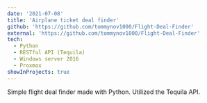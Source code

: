 ```yaml
---
date: '2021-07-08'
title: 'Airplane ticket deal finder'
github: 'https://github.com/tommynov1000/Flight-Deal-Finder'
external: 'https://github.com/tommynov1000/Flight-Deal-Finder'
tech:
  - Python
  - RESTful API (Tequila)
  - Windows server 2016
  - Proxmox
showInProjects: true
---
```


Simple flight deal finder made with Python. Utilized the Tequila API.
